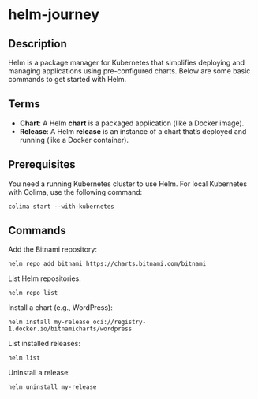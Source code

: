 # helm-journey

## Description
Helm is a package manager for Kubernetes that simplifies deploying and managing applications using pre-configured charts. Below are some basic commands to get started with Helm.

## Terms
- **Chart**: A Helm **chart** is a packaged application (like a Docker image).
- **Release**: A Helm **release** is an instance of a chart that’s deployed and running (like a Docker container).

## Prerequisites
You need a running Kubernetes cluster to use Helm. For local Kubernetes with Colima, use the following command:
``` 
colima start --with-kubernetes
 ```

## Commands

Add the Bitnami repository:
```
helm repo add bitnami https://charts.bitnami.com/bitnami
```

List Helm repositories:
```
helm repo list
```

Install a chart (e.g., WordPress):
```
helm install my-release oci://registry-1.docker.io/bitnamicharts/wordpress
```

List installed releases:
```
helm list
```

Uninstall a release:
```
helm uninstall my-release
```
